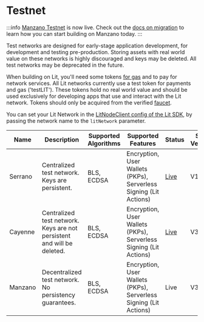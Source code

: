 # Testnet

:::info
[Manzano Testnet](testnet) is now live. Check out the [docs on migration](../migration-guide) to learn how you can start building on Manzano today. 
:::

Test networks are designed for early-stage application development, for development and testing pre-production. Storing assets with real world value on these networks is highly discouraged and keys may be deleted. All test networks may be deprecated in the future. 

When building on Lit, you'll need some tokens [for gas](../rollup.mdx) and to pay for network services. All Lit networks currently use a test token for payments and gas ('testLIT'). These tokens hold no real world value and should be used exclusively for developing apps that use and interact with the Lit network. Tokens should only be acquired from the verified [faucet](https://faucet.litprotocol.com/).

You can set your Lit Network in the [LitNodeClient config of the Lit SDK](../../sdk/installation.md), by passing the network name to the `litNetwork` parameter.


| Name | Description | Supported Algorithms | Supported Features | Status | SDK Version | Deprecation timeline | Contracts |
| ---- | ----------- | -------------------- | ------------------ | ------ | ----------- | -------------------- | --------- |
| Serrano | Centralized test network. Keys are persistent. | BLS, ECDSA | Encryption, User Wallets (PKPs), Serverless Signing (Lit Actions) | [Live](https://serrano-status.litprotocol.com/) | V1, V2 | ~ July 2024 | [serrano](https://github.com/LIT-Protocol/networks/tree/main/serrano) |
| Cayenne | Centralized test network. Keys are not persistent and will be deleted. | BLS, ECDSA | Encryption, User Wallets (PKPs), Serverless Signing (Lit Actions) | [Live](https://cayenne-status.litprotocol.com/) | V3 | TBD | [cayenne](https://github.com/LIT-Protocol/networks/tree/main/cayenne) |
| Manzano | Decentralized test network. No persistency guarantees. | BLS, ECDSA | Encryption, User Wallets (PKPs), Serverless Signing (Lit Actions) | Live | V3 | TBD | [manzano](https://github.com/LIT-Protocol/networks/tree/main/manzano) |